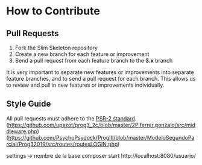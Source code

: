 # How to Contribute

## Pull Requests

1. Fork the Slim Skeleton repository
2. Create a new branch for each feature or improvement
3. Send a pull request from each feature branch to the **3.x** branch

It is very important to separate new features or improvements into separate feature branches, and to send a
pull request for each branch. This allows us to review and pull in new features or improvements individually.

## Style Guide

All pull requests must adhere to the [PSR-2 standard](https://github.com/php-fig/fig-standards/blob/master/accepted/PSR-2-coding-style-guide.md).
(https://github.com/upszot/prog3_2c/blob/master/2P.ferrer.gonzalo/src/middleware.php)
(https://github.com/PsychoPsyduck/ProgIII/blob/master/ModeloSegundoParcial/Prog32019/src/routes/routesLOGIN.php)

settings -> nombre de la base
composer start
http://localhost:8080/usuario/